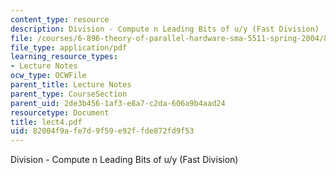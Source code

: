 ```yaml
---
content_type: resource
description: Division - Compute n Leading Bits of u/y (Fast Division)
file: /courses/6-896-theory-of-parallel-hardware-sma-5511-spring-2004/82004f9afe7d9f59e92ffde872fd9f53_lect4.pdf
file_type: application/pdf
learning_resource_types:
- Lecture Notes
ocw_type: OCWFile
parent_title: Lecture Notes
parent_type: CourseSection
parent_uid: 2de3b456-1af3-e8a7-c2da-606a9b4aad24
resourcetype: Document
title: lect4.pdf
uid: 82004f9a-fe7d-9f59-e92f-fde872fd9f53
---
```

Division - Compute n Leading Bits of u/y (Fast Division)

